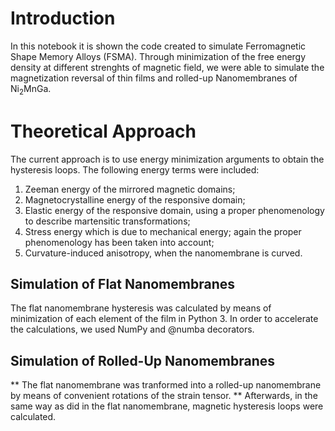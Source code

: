 # **Introduction**

In this notebook it is shown the code created to simulate Ferromagnetic Shape Memory Alloys (FSMA).
Through minimization of the free energy density at different strenghts of magnetic field, we were able to simulate the magnetization reversal of thin films and rolled-up Nanomembranes of Ni<sub>2</sub>MnGa.

# **Theoretical Approach**

The current approach is to use energy minimization arguments to obtain the hysteresis loops.
The following energy terms were included:

1. Zeeman energy of the mirrored magnetic domains;
2. Magnetocrystalline energy of the responsive domain;
3. Elastic energy of the responsive domain, using a proper phenomenology to describe martensitic transformations;
4. Stress energy which is due to mechanical energy; again the proper phenomenology has been taken into account;
5. Curvature-induced anisotropy, when the nanomembrane is curved.

## Simulation of Flat Nanomembranes

The flat nanomembrane hysteresis was calculated by means of minimization of each element of the film in Python 3.
In order to accelerate the calculations, we used NumPy and @numba decorators.

## Simulation of Rolled-Up Nanomembranes

** The flat nanomembrane was tranformed into a rolled-up nanomembrane by means of convenient rotations of the strain tensor. **
Afterwards, in the same way as did in the flat nanomembrane, magnetic hysteresis loops were calculated.



